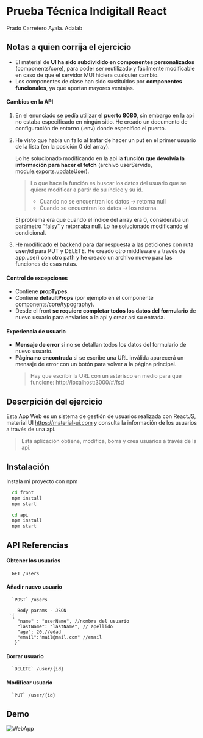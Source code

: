 # Prueba Técnica Indigitall React

Prado Carretero Ayala. Adalab

## Notas a quien corrija el ejercicio

- El material de **UI ha sido subdividido en componentes personalizados** (components/core), para poder ser reutilizado y fácilmente modificable en caso de que el servidor MUI hiciera cualquier cambio.
- Los componentes de clase han sido sustituidos por **componentes funcionales**, ya que aportan mayores ventajas.

#### Cambios en la API

1. En el enunciado se pedía utilizar el **puerto 8080**, sin embargo en la api no estaba especificado en ningún sitio. He creado un documento de configuración de entorno (.env) donde especifico el puerto.

2. He visto que había un fallo al tratar de hacer un put en el primer usuario de la lista (en la posición 0 del array).

   Lo he solucionado modificando en la api la **función que devolvía la información para hacer el fetch** (archivo userServide, module.exports.updateUser).

   > Lo que hace la función es buscar los datos del usuario que se quiere modificar a partir de su índice y su id.
   >
   > - Cuando no se encuentran los datos → retorna null
   > - Cuando se encuentran los datos → los retorna.

   El problema era que cuando el índice del array era 0, consideraba un parámetro “falsy” y retornaba null. Lo he solucionado modificando el condicional.

3. He modificado el backend para dar respuesta a las peticiones con ruta **user**/id para PUT y DELETE.
   He creado otro middleware a través de app.use() con otro path y he creado un archivo nuevo para las funciones de esas rutas.

#### Control de excepciones

- Contiene **propTypes**.
- Contiene **defaultProps** (por ejemplo en el componente components/core/typography).
- Desde el front **se requiere completar todos los datos del formulario** de nuevo usuario para enviarlos a la api y crear así su entrada.

#### Experiencia de usuario

- **Mensaje de error** si no se detallan todos los datos del formulario de nuevo usuario.
- **Página no encontrada** si se escribe una URL inválida aparecerá un mensaje de error con un botón para volver a la página principal.
  > Hay que escribir la URL con un asterisco en medio para que funcione: http://localhost:3000/#/fsd

## Descrpición del ejercicio

Esta App Web es un sistema de gestión de usuarios realizada con ReactJS, material UI https://material-ui.com y consulta la información de los usuarios a través de una api.

> Esta aplicación obtiene, modifica, borra y crea usuarios a través de la api.

## Instalación

Instala mi proyecto con npm

```bash
  cd front
  npm install
  npm start
```

```bash
  cd api
  npm install
  npm start
```

## API Referencias

#### Obtener los usuarios

```http
  GET /users
```

#### Añadir nuevo usuario

```http
  `POST` /users
```

```http
    Body params - JSON
 `{
	"name" : "userName", //nombre del usuario
	"lastName": "lastName", // apellido
	"age": 20,//edad
	"email":"mail@mail.com" //email
   }`
```

#### Borrar usuario

```http
  `DELETE` /user/{id}
```

#### Modificar usuario

```http
  `PUT` /user/{id}
```

## Demo

![WebApp](https://s4.gifyu.com/images/webapp.gif)
